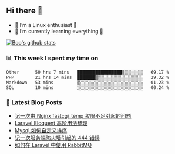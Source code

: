 ## Hi there 👋
* 🔭 I’m a Linux enthusiast 🐧️
* 🏃️ I’m currently learning everything 🏃️

[![Boo's github stats](https://github-readme-stats.vercel.app/api?username=0xAiKang)](https://github.com/anuraghazra/github-readme-stats)

<!-- [![Most Used Langs](https://github-readme-stats.vercel.app/api/top-langs/?username=0xAiKang)](https://github.com/anuraghazra/github-readme-stats) -->

### 📊 This week I spent my time on
<!--START_SECTION:waka-->
```text
Other      50 hrs 7 mins   █████████████████▒░░░░░░░   69.17 % 
PHP        21 hrs 14 mins  ███████▒░░░░░░░░░░░░░░░░░   29.32 % 
Markdown   53 mins         ▒░░░░░░░░░░░░░░░░░░░░░░░░   01.23 % 
SQL        10 mins         ░░░░░░░░░░░░░░░░░░░░░░░░░   00.24 % 
```
<!--END_SECTION:waka-->

### 📕 Latest Blog Posts
<!-- BLOG-POST-LIST:START -->
- [记一次由 Nginx fastcgi_temp 权限不足引起的问题](https://www.0x2beace.com/note-a-problem-caused-by-insufficient-nginx-fastcgi_temp-permission/)
- [Laravel Eloquent 高阶用法整理](https://www.0x2beace.com/laravel-eloquent-advanced-usage/)
- [Mysql 如何自定义排序](https://www.0x2beace.com/how-to-customize-sorting-in-mysql/)
- [记一次服务端防火墙引起的 444 错误](https://www.0x2beace.com/444-errors-caused-by-a-server-firewall/)
- [如何在 Laravel 中使用 RabbitMQ](https://www.0x2beace.com/how-to-use-rabbitmq-in-laravel/)
<!-- BLOG-POST-LIST:END -->

